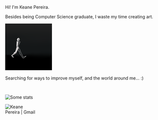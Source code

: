 Hi! I'm Keane Pereira.

Besides being Computer Science graduate, I waste my time creating art.

<img src="res\17.gif" width="30%">

<br>

Searching for ways to improve myself, and the world around me... :)

<br>

![Some stats](https://github-readme-stats.vercel.app/api?username=keane3pereira&show_icons=true&title_color=EF767A&icon_color=49BEAA&text_color=f8f8f8&bg_color=151515)

<a href="mailto:keane3pereira@gmail.com">
    <img align="left" alt="Keane Pereira | Gmail" width="20%" src="https://github.com/TheDudeThatCode/TheDudeThatCode/blob/master/Assets/Gmail.svg" />
</a>
